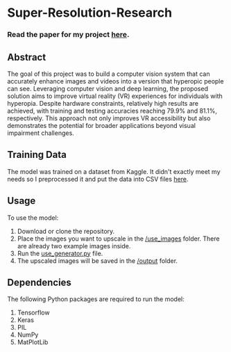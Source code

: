 # Super-Resolution-Research

### Read the paper for my project [here](https://docs.google.com/document/d/1QNaife9gFpC0sPLoqbTMLohvqakh48oBw7It5ORFvb4/edit?usp=sharing).

## Abstract
The goal of this project was to build a computer vision system that can accurately enhance images and videos into a version that hyperopic people can see. Leveraging computer vision and deep learning, the proposed solution aims to improve virtual reality (VR) experiences for individuals with hyperopia. Despite hardware constraints, relatively high results are achieved, with training and testing accuracies reaching 79.9% and 81.1%, respectively. This approach not only improves VR accessibility but also demonstrates the potential for broader applications beyond visual impairment challenges.

## Training Data
The model was trained on a dataset from Kaggle. It didn't exactly meet my needs so I preprocessed it and put the data into CSV files [here](https://www.kaggle.com/datasets/youssefa12345/super-resolution-2/).

## Usage
To use the model:
  1. Download or clone the repository.
  2. Place the images you want to upscale in the [/use_images](use_images) folder. There are already two example images inside.
  3. Run the [use_generator.py](use_generator.py) file.
  4. The upscaled images will be saved in the [/output](output) folder.

## Dependencies
The following Python packages are required to run the model:
  1. Tensorflow
  2. Keras
  3. PIL
  4. NumPy
  5. MatPlotLib
